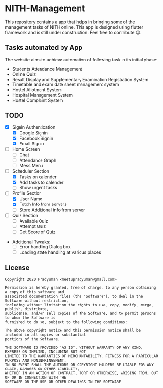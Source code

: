# NITH-Management
This repository contains a app that helps in bringing some of the management tasks of NITH online. This app is designed using flutter framework and is still under construction. Feel free to contribute 😉.

## Tasks automated by App

The website aims to achieve automation of following task in its initial phase:
- Students Attendance Management
- Online Quiz
- Result Display and Supplementary Examination Registration System
- Timetable and exam date sheet management system
- Hostel Allotment System
- Hospital Management System
- Hostel Complaint System

## TODO
- [x] Signin Authentication
    - [x] Google Signin
    - [x] Facebook Signin
    - [x] Email Signin
- [ ] Home Screen
    - [ ] Chat
    - [ ] Attendance Graph
    - [ ] Mess Menu
- [ ] Scheduler Section
    - [X] Tasks on calender
    - [X] Add tasks to calender
    - [ ] Show urgent tasks
- [ ] Profile Section
    - [X] User Name
    - [X] Fetch Info from servers
    - [ ] Store Additional info from server
- [ ] Quiz Section
    - [ ] Available Quiz
    - [ ] Attempt Quiz
    - [ ] Get Score of Quiz

- Additional Tweaks:
    - [ ] Error handling Dialog box
    - [ ] Loading state handling at various places
    
## License

```
Copyright 2020 Pradyuman <meetupradyuman@gmail.com>

Permission is hereby granted, free of charge, to any person obtaining a copy of this software and
associated documentation files (the "Software"), to deal in the Software without restriction, 
including without limitation the rights to use, copy, modify, merge, publish, distribute, 
sublicense, and/or sell copies of the Software, and to permit persons to whom the Software is 
furnished to do so, subject to the following conditions:

The above copyright notice and this permission notice shall be included in all copies or substantial
portions of the Software.

THE SOFTWARE IS PROVIDED "AS IS", WITHOUT WARRANTY OF ANY KIND, EXPRESS OR IMPLIED, INCLUDING BUT NOT
LIMITED TO THE WARRANTIES OF MERCHANTABILITY, FITNESS FOR A PARTICULAR PURPOSE AND NONINFRINGEMENT. 
IN NO EVENT SHALL THE AUTHORS OR COPYRIGHT HOLDERS BE LIABLE FOR ANY CLAIM, DAMAGES OR OTHER LIABILITY, 
WHETHER IN AN ACTION OF CONTRACT, TORT OR OTHERWISE, ARISING FROM, OUT OF OR IN CONNECTION WITH THE 
SOFTWARE OR THE USE OR OTHER DEALINGS IN THE SOFTWARE.
```
